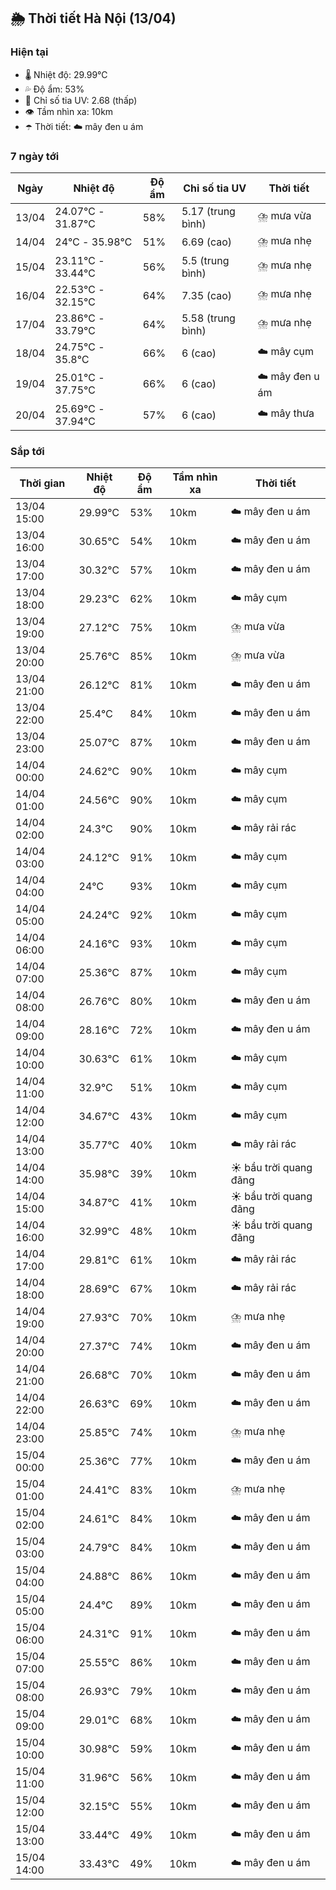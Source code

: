 ## 🌦️ Thời tiết Hà Nội (13/04)

### Hiện tại

- 🌡️ Nhiệt độ: 29.99℃
- 💦 Độ ẩm: 53%
- 🌟 Chỉ số tia UV: 2.68 (thấp)
- 👁️ Tầm nhìn xa: 10km
- ☂️ Thời tiết: ☁️ mây đen u ám

### 7 ngày tới

| Ngày | Nhiệt độ | Độ ẩm | Chỉ số tia UV | Thời tiết |
| --- | --- | --- | --- | --- |
| 13/04 | 24.07℃ - 31.87℃ | 58% | 5.17 (trung bình) | ⛈️ mưa vừa |
| 14/04 | 24℃ - 35.98℃ | 51% | 6.69 (cao) | ⛈️ mưa nhẹ |
| 15/04 | 23.11℃ - 33.44℃ | 56% | 5.5 (trung bình) | ⛈️ mưa nhẹ |
| 16/04 | 22.53℃ - 32.15℃ | 64% | 7.35 (cao) | ⛈️ mưa nhẹ |
| 17/04 | 23.86℃ - 33.79℃ | 64% | 5.58 (trung bình) | ⛈️ mưa nhẹ |
| 18/04 | 24.75℃ - 35.8℃ | 66% | 6 (cao) | ☁️ mây cụm |
| 19/04 | 25.01℃ - 37.75℃ | 66% | 6 (cao) | ☁️ mây đen u ám |
| 20/04 | 25.69℃ - 37.94℃ | 57% | 6 (cao) | ☁️ mây thưa |

### Sắp tới

| Thời gian | Nhiệt độ | Độ ẩm | Tầm nhìn xa | Thời tiết |
| --- | --- | --- | --- | --- |
| 13/04 15:00 | 29.99℃ | 53% | 10km | ☁️ mây đen u ám |
| 13/04 16:00 | 30.65℃ | 54% | 10km | ☁️ mây đen u ám |
| 13/04 17:00 | 30.32℃ | 57% | 10km | ☁️ mây đen u ám |
| 13/04 18:00 | 29.23℃ | 62% | 10km | ☁️ mây cụm |
| 13/04 19:00 | 27.12℃ | 75% | 10km | ⛈️ mưa vừa |
| 13/04 20:00 | 25.76℃ | 85% | 10km | ⛈️ mưa vừa |
| 13/04 21:00 | 26.12℃ | 81% | 10km | ☁️ mây đen u ám |
| 13/04 22:00 | 25.4℃ | 84% | 10km | ☁️ mây đen u ám |
| 13/04 23:00 | 25.07℃ | 87% | 10km | ☁️ mây đen u ám |
| 14/04 00:00 | 24.62℃ | 90% | 10km | ☁️ mây cụm |
| 14/04 01:00 | 24.56℃ | 90% | 10km | ☁️ mây cụm |
| 14/04 02:00 | 24.3℃ | 90% | 10km | ☁️ mây rải rác |
| 14/04 03:00 | 24.12℃ | 91% | 10km | ☁️ mây cụm |
| 14/04 04:00 | 24℃ | 93% | 10km | ☁️ mây cụm |
| 14/04 05:00 | 24.24℃ | 92% | 10km | ☁️ mây cụm |
| 14/04 06:00 | 24.16℃ | 93% | 10km | ☁️ mây cụm |
| 14/04 07:00 | 25.36℃ | 87% | 10km | ☁️ mây cụm |
| 14/04 08:00 | 26.76℃ | 80% | 10km | ☁️ mây đen u ám |
| 14/04 09:00 | 28.16℃ | 72% | 10km | ☁️ mây đen u ám |
| 14/04 10:00 | 30.63℃ | 61% | 10km | ☁️ mây cụm |
| 14/04 11:00 | 32.9℃ | 51% | 10km | ☁️ mây cụm |
| 14/04 12:00 | 34.67℃ | 43% | 10km | ☁️ mây cụm |
| 14/04 13:00 | 35.77℃ | 40% | 10km | ☁️ mây rải rác |
| 14/04 14:00 | 35.98℃ | 39% | 10km | ☀️ bầu trời quang đãng |
| 14/04 15:00 | 34.87℃ | 41% | 10km | ☀️ bầu trời quang đãng |
| 14/04 16:00 | 32.99℃ | 48% | 10km | ☀️ bầu trời quang đãng |
| 14/04 17:00 | 29.81℃ | 61% | 10km | ☁️ mây rải rác |
| 14/04 18:00 | 28.69℃ | 67% | 10km | ☁️ mây rải rác |
| 14/04 19:00 | 27.93℃ | 70% | 10km | ⛈️ mưa nhẹ |
| 14/04 20:00 | 27.37℃ | 74% | 10km | ☁️ mây đen u ám |
| 14/04 21:00 | 26.68℃ | 70% | 10km | ☁️ mây đen u ám |
| 14/04 22:00 | 26.63℃ | 69% | 10km | ☁️ mây đen u ám |
| 14/04 23:00 | 25.85℃ | 74% | 10km | ⛈️ mưa nhẹ |
| 15/04 00:00 | 25.36℃ | 77% | 10km | ☁️ mây đen u ám |
| 15/04 01:00 | 24.41℃ | 83% | 10km | ⛈️ mưa nhẹ |
| 15/04 02:00 | 24.61℃ | 84% | 10km | ☁️ mây đen u ám |
| 15/04 03:00 | 24.79℃ | 84% | 10km | ☁️ mây đen u ám |
| 15/04 04:00 | 24.88℃ | 86% | 10km | ☁️ mây đen u ám |
| 15/04 05:00 | 24.4℃ | 89% | 10km | ☁️ mây đen u ám |
| 15/04 06:00 | 24.31℃ | 91% | 10km | ☁️ mây đen u ám |
| 15/04 07:00 | 25.55℃ | 86% | 10km | ☁️ mây đen u ám |
| 15/04 08:00 | 26.93℃ | 79% | 10km | ☁️ mây đen u ám |
| 15/04 09:00 | 29.01℃ | 68% | 10km | ☁️ mây đen u ám |
| 15/04 10:00 | 30.98℃ | 59% | 10km | ☁️ mây đen u ám |
| 15/04 11:00 | 31.96℃ | 56% | 10km | ☁️ mây đen u ám |
| 15/04 12:00 | 32.15℃ | 55% | 10km | ☁️ mây đen u ám |
| 15/04 13:00 | 33.44℃ | 49% | 10km | ☁️ mây đen u ám |
| 15/04 14:00 | 33.43℃ | 49% | 10km | ☁️ mây đen u ám |
